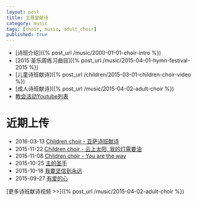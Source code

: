 ```yaml
---
layout: post
title: 主恩堂献诗
category: music
tags: [choir, music, adult_choir]
published: true
---
```


 * [诗班介绍]({% post_url /music/2000-01-01-choir-intro %}) 
 * [2015 圣乐周练习曲目]({% post_url /music/2015-04-01-hymn-festival-2015 %})
 * [儿童诗班献诗]({% post_url /children/2015-03-01-children-choir-video %})
 * [成人诗班献诗]({% post_url /music/2015-04-02-adult-choir %})
 * [教会活动Youtube列表](https://www.youtube.com/channel/UC2TZFslFrlgDF5lvSEbsloQ)

近期上传
===========
 * 2016-03-13 [Children choir - 亚萨诗班献诗](https://youtu.be/dINocOlZplo)
 * 2015-11-22 [Children choir - 云上太阳, 我的灯需要油](https://youtu.be/ZO86FGTqYWc)
 * 2015-11-08 [Children choir - You are the way](https://youtu.be/oEIFiX6Ez-c)
 * 2015-10-25 [主的圣手](https://youtu.be/furaTGdPJEs)
 * 2015-10-18 [我要坚信到永远](https://youtu.be/CycpgmEFj2M)
 * 2015-09-27 [有爱的心](https://youtu.be/sLgGbcIOQiE)

[更多诗班献诗视频 >>]({% post_url /music/2015-04-02-adult-choir %})
